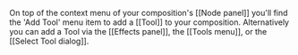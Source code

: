 On top of the context menu of your composition's [[Node panel]] you'll find the 'Add Tool' menu item to add a [[Tool]] to your composition. Alternatively you can add a Tool via the [[Effects panel]], the [[Tools menu]], or the [[Select Tool dialog]].